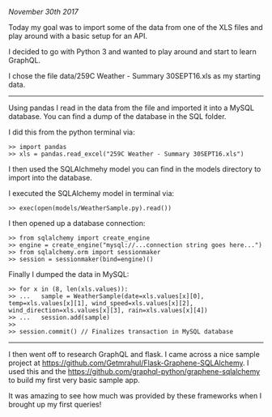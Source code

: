 *November 30th 2017*

Today my goal was to import some of the data from one of 
the XLS files and play around with a basic setup for an API.

I decided to go with Python 3 and wanted to play around
and start to learn GraphQL.

I chose the file data/259C Weather - Summary 30SEPT16.xls
as my starting data.

---

Using pandas I read in the data from the file and imported
it into a MySQL database. You can find a dump of the 
database in the SQL folder.

I did this from the python terminal via:
```
>> import pandas
>> xls = pandas.read_excel("259C Weather - Summary 30SEPT16.xls")
```

I then used the SQLAlchmehy model you can find in the
models directory to import into the database.

I executed the SQLAlchemy model in terminal via:
```
>> exec(open(models/WeatherSample.py).read())
```

I then opened up a database connection:
```
>> from sqlalchemy import create_engine
>> engine = create_engine("mysql://...connection string goes here...")
>> from sqlalchemy.orm import sessionmaker
>> session = sessionmaker(bind=engine)()
```


Finally I dumped the data in MySQL:
```
>> for x in (8, len(xls.values)):
>> ...   sample = WeatherSample(date=xls.values[x][0], temp=xls.values[x][1], wind_speed=xls.values[x][2], wind_direction=xls.values[x][3], rain=xls.values[x][4])
>> ...   session.add(sample)
>>
>> session.commit() // Finalizes transaction in MySQL database
```

---

I then went off to research GraphQL and flask. I came across
a nice sample project at https://github.com/Getmrahul/Flask-Graphene-SQLAlchemy.
I used this and the https://github.com/graphql-python/graphene-sqlalchemy to
build my first very basic sample app.

It was amazing to see how much was provided by these frameworks
when I brought up my first queries!
